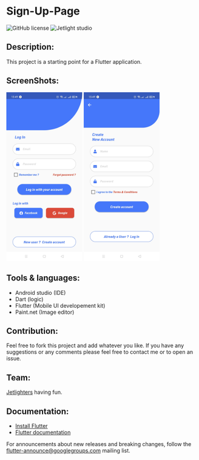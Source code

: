 # Sign-Up-Page

![GitHub license](https://img.shields.io/github/license/Mohammed-Benotmane/Tower-Defense-Game.svg)
![Jetlight studio](https://img.shields.io/badge/Made%20by-Jetlight%20studio-blue.svg?color=082544)

## Description:

This project is a starting point for a Flutter application.

## ScreenShots:

<img src="assets/Screenshot_1.jpg" width="200" /> <img src="assets/Screenshot_2.jpg" width="200" /> 


## Tools & languages:

* Android studio (IDE)
* Dart (logic)
* Flutter (Mobile UI developement kit)
* Paint.net (Image editor)

## Contribution:

Feel free to fork this project and add whatever you like. If you have any suggestions or any comments please feel free to contact me or to open an issue.

## Team:

[Jetlighters](https://github.com/JetLightStudio) having fun.

## Documentation:
* [Install Flutter](https://docs.flutter.dev/get-started/install)
* [Flutter documentation](https://docs.flutter.dev/)

For announcements about new releases and breaking changes, follow the [flutter-announce@googlegroups.com](https://groups.google.com/g/flutter-announce) mailing list.




